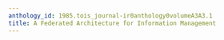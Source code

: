 ```yaml
---
anthology_id: 1985.tois_journal-ir0anthology0volumeA3A3.1
title: A Federated Architecture for Information Management
---
```

